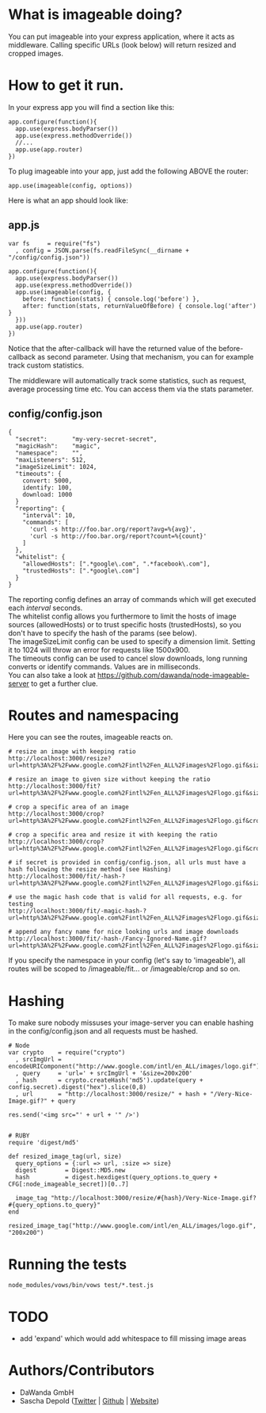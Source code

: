 # What is imageable doing?

You can put imageable into your express application, where it acts as middleware.
Calling specific URLs (look below) will return resized and cropped images.

# How to get it run.

In your express app you will find a section like this:

    app.configure(function(){
      app.use(express.bodyParser())
      app.use(express.methodOverride())
      //...
      app.use(app.router)
    })

To plug imageable into your app, just add the following ABOVE the router:

    app.use(imageable(config, options))

Here is what an app should look like:

## app.js ##
    var fs     = require("fs")
      , config = JSON.parse(fs.readFileSync(__dirname + "/config/config.json"))

    app.configure(function(){
      app.use(express.bodyParser())
      app.use(express.methodOverride())
      app.use(imageable(config, {
        before: function(stats) { console.log('before') },
        after: function(stats, returnValueOfBefore) { console.log('after') }
      }))
      app.use(app.router)
    })

Notice that the after-callback will have the returned value of the before-callback as
second parameter. Using that mechanism, you can for example track custom statistics.

The middleware will automatically track some statistics, such as request,
average processing time etc. You can access them via the stats parameter.


## config/config.json ##
    {
      "secret":       "my-very-secret-secret",
      "magicHash":    "magic",
      "namespace":    "",
      "maxListeners": 512,
      "imageSizeLimit": 1024,
      "timeouts": {
        convert: 5000,
        identify: 100,
        download: 1000
      }
      "reporting": {
        "interval": 10,
        "commands": [
          'curl -s http://foo.bar.org/report?avg=%{avg}',
          'curl -s http://foo.bar.org/report?count=%{count}'
        ]
      },
      "whitelist": {
        "allowedHosts": [".*google\.com", ".*facebook\.com"],
        "trustedHosts": [".*google\.com"]
      }
    }

The reporting config defines an array of commands which will get executed each _interval_ seconds.<br/>
The whitelist config allows you furthermore to limit the hosts of image sources (allowedHosts) or
to trust specific hosts (trustedHosts), so you don't have to specify the hash of the params (see below).<br/>
The imageSizeLimit config can be used to specify a dimension limit. Setting it to 1024 will throw an error for requests like 1500x900.<br/>
The timeouts config can be used to cancel slow downloads, long running converts or identify commands. Values are in milliseconds.<br/>
You can also take a look at https://github.com/dawanda/node-imageable-server to get a further clue.

# Routes and namespacing

Here you can see the routes, imageable reacts on.

    # resize an image with keeping ratio
    http://localhost:3000/resize?url=http%3A%2F%2Fwww.google.com%2Fintl%2Fen_ALL%2Fimages%2Flogo.gif&size=200x200

    # resize an image to given size without keeping the ratio
    http://localhost:3000/fit?url=http%3A%2F%2Fwww.google.com%2Fintl%2Fen_ALL%2Fimages%2Flogo.gif&size=200x200

    # crop a specific area of an image
    http://localhost:3000/crop?url=http%3A%2F%2Fwww.google.com%2Fintl%2Fen_ALL%2Fimages%2Flogo.gif&crop=200x200%2B20%2B40

    # crop a specific area and resize it with keeping the ratio
    http://localhost:3000/crop?url=http%3A%2F%2Fwww.google.com%2Fintl%2Fen_ALL%2Fimages%2Flogo.gif&crop=200x200%2B20%2B40&size=100x50

    # if secret is provided in config/config.json, all urls must have a hash following the resize method (see Hashing)
    http://localhost:3000/fit/-hash-?url=http%3A%2F%2Fwww.google.com%2Fintl%2Fen_ALL%2Fimages%2Flogo.gif&size=200x200

    # use the magic hash code that is valid for all requests, e.g. for testing
    http://localhost:3000/fit/-magic-hash-?url=http%3A%2F%2Fwww.google.com%2Fintl%2Fen_ALL%2Fimages%2Flogo.gif&size=200x200

    # append any fancy name for nice looking urls and image downloads
    http://localhost:3000/fit/-hash-/Fancy-Ignored-Name.gif?url=http%3A%2F%2Fwww.google.com%2Fintl%2Fen_ALL%2Fimages%2Flogo.gif&size=200x200

If you specify the namespace in your config (let's say to 'imageable'), all routes will be scoped to /imageable/fit... or /imageable/crop and so on.

# Hashing
To make sure nobody missuses your image-server you can enable hashing in the config/config.json and all requests must be hashed.

    # Node
    var crypto    = require("crypto")
      , srcImgUrl = encodeURIComponent("http://www.google.com/intl/en_ALL/images/logo.gif")
      , query     = 'url=' + srcImgUrl + '&size=200x200'
      , hash      = crypto.createHash('md5').update(query + config.secret).digest("hex").slice(0,8)
      , url       = "http://localhost:3000/resize/" + hash + "/Very-Nice-Image.gif?" + query

    res.send('<img src="' + url + '" />')


    # RUBY
    require 'digest/md5'

    def resized_image_tag(url, size)
      query_options = {:url => url, :size => size}
      digest        = Digest::MD5.new
      hash          = digest.hexdigest(query_options.to_query + CFG[:node_imageable_secret])[0..7]

      image_tag "http://localhost:3000/resize/#{hash}/Very-Nice-Image.gif?#{query_options.to_query}"
    end

    resized_image_tag("http://www.google.com/intl/en_ALL/images/logo.gif", "200x200")

# Running the tests

    node_modules/vows/bin/vows test/*.test.js

# TODO

 - add 'expand' which would add whitespace to fill missing image areas

# Authors/Contributors

- DaWanda GmbH
- Sascha Depold ([Twitter](http://twitter.com/sdepold) | [Github](http://github.com/sdepold) | [Website](http://depold.com))
